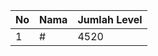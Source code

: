 | No | Nama            | Jumlah Level |
|----|-----------------|--------------|
| 1  | #    |    4520        |
